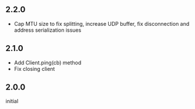 ## 2.2.0
* Cap MTU size to fix splitting, increase UDP buffer, fix disconnection and address serialization issues

## 2.1.0

* Add Client.ping(cb) method
* Fix closing client

## 2.0.0

initial
